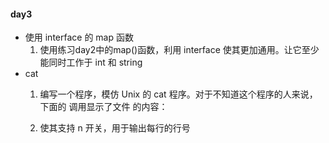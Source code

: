 #### day3
- 使用 interface 的 map 函数
  1. 使用练习day2中的map()函数，利用 interface 使其更加通用。让它至少能同时工作于
  int 和 string
-  cat
    1. 编写一个程序，模仿 Unix 的 cat 程序。对于不知道这个程序的人来说，下面的
    调用显示了文件 的内容：
 
    2. 使其支持 n 开关，用于输出每行的行号